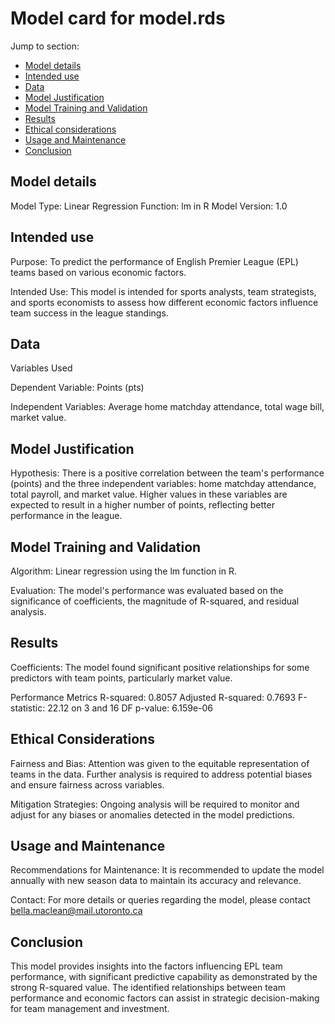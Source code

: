 # Model card for model.rds

Jump to section:

- [Model details](#model-details)
- [Intended use](#intended-use)
- [Data](#data)
- [Model Justification](model-justification)
- [Model Training and Validation](#model-training-and-validation)
- [Results](#results)
- [Ethical considerations](#ethical-considerations)
- [Usage and Maintenance](#usage-and-maintenance)
- [Conclusion](#conclusion)

## Model details

Model Type: Linear Regression
Function: lm in R
Model Version: 1.0

## Intended use

Purpose: To predict the performance of English Premier League (EPL) teams based on various economic factors.

Intended Use: This model is intended for sports analysts, team strategists, and sports economists to assess how different economic factors influence team success in the league standings.

## Data

Variables Used

Dependent Variable: Points (pts)

Independent Variables: Average home matchday attendance, total wage bill, market value.

## Model Justification

Hypothesis: There is a positive correlation between the team's performance (points) and the three independent variables: home matchday attendance, total payroll, and market value. Higher values in these variables are expected to result in a higher number of points, reflecting better performance in the league.

## Model Training and Validation

Algorithm: Linear regression using the lm function in R.

Evaluation: The model's performance was evaluated based on the significance of coefficients, the magnitude of R-squared, and residual analysis.

## Results

Coefficients: The model found significant positive relationships for some predictors with team points, particularly market value.

Performance Metrics
R-squared: 0.8057
Adjusted R-squared: 0.7693
F-statistic: 22.12 on 3 and 16 DF
p-value: 6.159e-06

## Ethical Considerations

Fairness and Bias: Attention was given to the equitable representation of teams in the data. Further analysis is required to address potential biases and ensure fairness across variables.

Mitigation Strategies: Ongoing analysis will be required to monitor and adjust for any biases or anomalies detected in the model predictions.

## Usage and Maintenance

Recommendations for Maintenance: It is recommended to update the model annually with new season data to maintain its accuracy and relevance.

Contact: For more details or queries regarding the model, please contact bella.maclean@mail.utoronto.ca

## Conclusion

This model provides insights into the factors influencing EPL team performance, with significant predictive capability as demonstrated by the strong R-squared value. The identified relationships between team performance and economic factors can assist in strategic decision-making for team management and investment.
